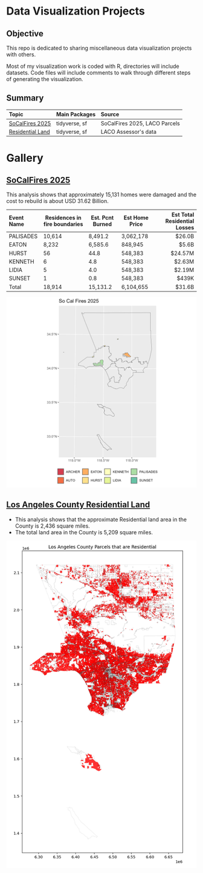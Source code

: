 # Data Visualization Projects

## Objective
This repo is dedicated to sharing miscellaneous data visualization projects with others.

Most of my visualization work is coded with R, directories will include datasets. Code files will include comments to walk through different steps of generating the visualization.

## Summary

| **Topic**                                        | **Main Packages**                     | **Source**                    |
|:-------------------------------------------------|:--------------------------------------|:------------------------------|
| [SoCalFires 2025](./So_Cal_Fires_2025)           | tidyverse, sf                         | SoCalFires 2025, LACO Parcels |
| [Residential Land](./LACO_Residential_Land)      | tidyverse, sf                         | LACO Assessor's data          |


# Gallery

## [SoCalFires 2025](./So_Cal_Fires_2025)

This analysis shows that approximately 15,131 homes were damaged and the cost to rebuild is about USD 31.62 Billion.

|**Event Name**|**Residences in fire boundaries**|**Est. Pcnt Burned**|**Est Home Price**|**Est Total Residential Losses**|
|:-------------|---------------------------------|--------------------|------------------|-------------------------------:|
|PALISADES     |                           10,614|            8,491.2|    3,062,178|                    $26.0B|
|EATON         |                            8,232|            6,585.6|      848,945|                     $5.6B|
|HURST         |                               56|               44.8|      548,383|                   $24.57M|
|KENNETH       |                                6|                4.8|      548,383|                    $2.63M|
|LIDIA         |                                5|                4.0|      548,383|                    $2.19M|
|SUNSET        |                                1|                0.8|      548,383|                     $439K|
|Total         |                           18,914|           15,131.2|    6,104,655|                    $31.6B|

![Map of SoCal Fires](./So_Cal_Fires_2025/plots/So_Cal_Fires_2025_LACO_SUP_DIST.png)


## [Los Angeles County Residential Land](./LACO_Residential_Land)

- This analysis shows that the approximate Residential land area in the County is 2,436 square miles.
- The total land area in the County is 5,209 square miles.

![Map of Residential Use Areas](./LACO_Residential_Land/output/LACO_Parcels_Disolved.png)





